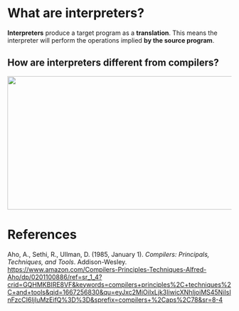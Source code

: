  # What are interpreters? 
  
 **Interpreters** produce a target program as a **translation**. This means the interpreter will perform the operations implied **by the source program**.
  
  ## How are interpreters different from compilers? 
<img width="600" height="300" src=https://user-images.githubusercontent.com/109105989/199130558-94dee8c1-b698-49f9-af6d-9998e868081e.png/> 

  
 # References 
 Aho, A., Sethi, R., Ullman, D. (1985, January 1). *Compilers: Principals, Techniques, and Tools*. Addison-Wesley. <https://www.amazon.com/Compilers-Principles-Techniques-Alfred-Aho/dp/0201100886/ref=sr_1_4?crid=GQHMKBIRE8VF&keywords=compilers+principles%2C+techniques%2C+and+tools&qid=1667256830&qu=eyJxc2MiOiIxLjk3IiwicXNhIjoiMS45NiIsInFzcCI6IjIuMzEifQ%3D%3D&sprefix=compilers+%2Caps%2C78&sr=8-4>
